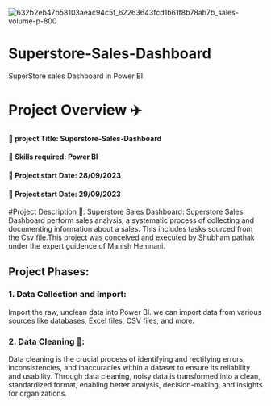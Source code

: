 ![632b2eb47b58103aeac94c5f_62263643fcd1b61f8b78ab7b_sales-volume-p-800](https://github.com/Shubhampathak02/Superstore-Sales-Dashboard/assets/138750345/ac222c32-9c6d-4ccd-8018-92e0a4d52b17)

# Superstore-Sales-Dashboard
SuperStore sales Dashboard in Power BI
# Project Overview ✈️
#### 📑 project Title: Superstore-Sales-Dashboard
#### 🔧 Skills required: Power BI
#### 📆 Project start Date: 28/09/2023
#### 📆 Project start Date: 29/09/2023
#Project Description 📂:
Superstore Sales Dashboard: Superstore Sales Dashboard perform sales analysis, a systematic process of collecting and documenting information about a sales. This includes tasks sourced from the Csv file.This project was conceived and executed by Shubham pathak under the expert guidence of Manish Hemnani.
## Project Phases:
### 1. Data Collection and Import:
Import the raw, unclean data into Power BI. we can import data from various sources like databases, Excel files, CSV files, and more.
### 2. Data Cleaning 🧹:
Data cleaning is the crucial process of identifying and rectifying errors, inconsistencies, and inaccuracies within a dataset to ensure its reliability and usability.
Through data cleaning, noisy data is transformed into a clean, standardized format, enabling better analysis, decision-making, and insights for organizations.
